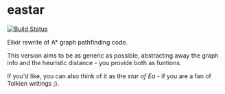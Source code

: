 eastar
======

[![Build Status](https://travis-ci.org/herenowcoder/eastar.svg)](https://travis-ci.org/herenowcoder/eastar)

Elixir rewrite of A\* graph pathfinding code.

This version aims to be as generic as possible, abstracting away the graph info
and the heuristic distance - you provide both as funtions.

If you'd like, you can also think of it as the *star of Ea* - if you are
a fan of Tolkien writings ;).
